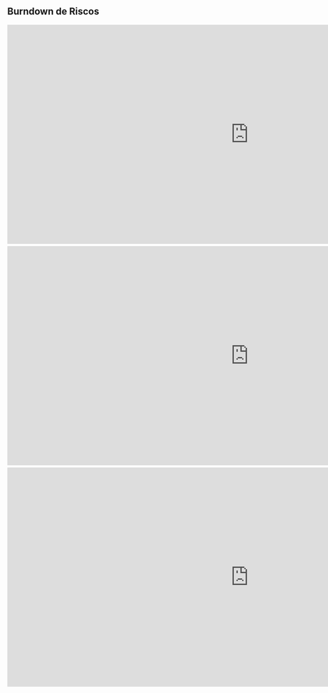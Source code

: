 ## Burndown de Riscos

<iframe width="1100" height="500" frameborder="0" src="https://docs.google.com/spreadsheets/d/e/2PACX-1vQzOLxKqT989RmpDzRZWSAjkhiJcy9LFSHwEOws9e0BnLu49tBkkvWqUaddLsupG_YjTQo2Vu4-gBc4/pubchart?oid=400725779&amp;format=interactive
" scrolling="no" style="overflow: hidden; margin-bottom: 5px;">Your browser is not able to display frames</iframe>

<iframe width="1100" height="500" frameborder="0" src="https://docs.google.com/spreadsheets/d/e/2PACX-1vQzOLxKqT989RmpDzRZWSAjkhiJcy9LFSHwEOws9e0BnLu49tBkkvWqUaddLsupG_YjTQo2Vu4-gBc4/pubchart?oid=174082743&amp;format=interactive
" scrolling="no" style="overflow: hidden; margin-bottom: 5px;">Your browser is not able to display frames</iframe>

<iframe width="1100" height="500" frameborder="0" src="https://docs.google.com/spreadsheets/d/e/2PACX-1vQzOLxKqT989RmpDzRZWSAjkhiJcy9LFSHwEOws9e0BnLu49tBkkvWqUaddLsupG_YjTQo2Vu4-gBc4/pubchart?oid=849488797&amp;format=interactive
" scrolling="no" style="overflow: hidden; margin-bottom: 5px;">Your browser is not able to display frames</iframe>

